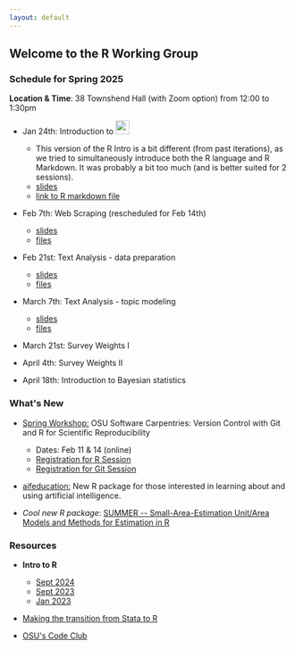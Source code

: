 ```yaml
---
layout: default
---
```


## Welcome to the R Working Group


### **Schedule for Spring 2025**

**Location & Time**: 38 Townshend Hall (with Zoom option) from 12:00 to 1:30pm

* Jan 24th: Introduction to <img src="https://www.r-project.org/logo/Rlogo.png" width="25">
  + This version of the R Intro is a bit different (from past iterations),
as we tried to simultaneously introduce both the R language and R Markdown.  It
was probably a bit too much (and is better suited for 2 sessions).
  + [slides](intro_r/2025_01_24/intro_r_np.html)
  + [link to R markdown file](https://github.com/buckipr/R_Working_Group/blob/main/intro_r/2025_01_24/rmarkdown.Rmd)

* Feb 7th: Web Scraping (rescheduled for Feb 14th)
  + [slides](web_scraping/webscraping_r_np.html)
  + [files](https://github.com/buckipr/R_Working_Group/blob/main/web_scraping/)


* Feb 21st: Text Analysis - data preparation
  + [slides](text_analysis/text_analysis_np.html)
  + [files](https://github.com/buckipr/R_Working_Group/blob/main/text_analysis/)


* March 7th: Text Analysis - topic modeling
  + [slides](text_analysis/topic_models_np.html)
  + [files](https://github.com/buckipr/R_Working_Group/blob/main/text_analysis/)

* March 21st: Survey Weights I

* April 4th: Survey Weights II

* April 18th: Introduction to Bayesian statistics

### **What's New**

* [Spring Workshop:](https://imageomics.github.io/2025-02-11-osu-online/) OSU Software Carpentries: Version Control with Git and R for Scientific Reproducibility
  + Dates: Feb 11 & 14 (online)
  + [Registration for R Session](https://library.osu.edu/events/r-for-scientific-reproducibility-virtual-event-0)
  + [Registration for Git Session](https://library.osu.edu/events/version-control-with-git-virtual-event-0)

* [aifeducation:](https://fberding.github.io/aifeducation/) New R package for those interested in learning about and using
artificial intelligence.

* *Cool new R package*: [SUMMER -- Small-Area-Estimation Unit/Area Models and Methods for Estimation in R](https://cran.r-project.org/web/packages/SUMMER/index.html)


### **Resources**

* **Intro to R**

  + [Sept 2024](intro_r/2024_09_13/intro_r_np.html)
  + [Sept 2023](intro_r/2023_09/intro_r.html)
  + [Jan 2023](intro_r/2023_01/intro_r.html)

* [Making the transition from Stata to R](transition2R/transition2R.html)

* [OSU's Code Club](https://biodash.github.io/codeclub-about/)
